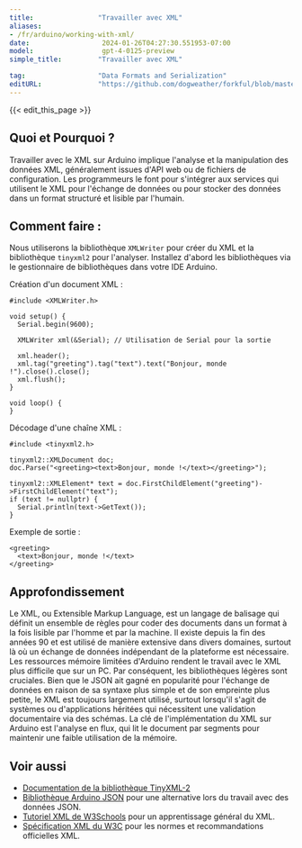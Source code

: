 ```yaml
---
title:                "Travailler avec XML"
aliases:
- /fr/arduino/working-with-xml/
date:                  2024-01-26T04:27:30.551953-07:00
model:                 gpt-4-0125-preview
simple_title:         "Travailler avec XML"

tag:                  "Data Formats and Serialization"
editURL:              "https://github.com/dogweather/forkful/blob/master/content/fr/arduino/working-with-xml.md"
---
```


{{< edit_this_page >}}

## Quoi et Pourquoi ?
Travailler avec le XML sur Arduino implique l'analyse et la manipulation des données XML, généralement issues d'API web ou de fichiers de configuration. Les programmeurs le font pour s'intégrer aux services qui utilisent le XML pour l'échange de données ou pour stocker des données dans un format structuré et lisible par l'humain.

## Comment faire :
Nous utiliserons la bibliothèque `XMLWriter` pour créer du XML et la bibliothèque `tinyxml2` pour l'analyser. Installez d'abord les bibliothèques via le gestionnaire de bibliothèques dans votre IDE Arduino.

Création d'un document XML :

```Arduino
#include <XMLWriter.h>

void setup() {
  Serial.begin(9600);
  
  XMLWriter xml(&Serial); // Utilisation de Serial pour la sortie
  
  xml.header();
  xml.tag("greeting").tag("text").text("Bonjour, monde !").close().close();
  xml.flush();
}

void loop() {
}
```

Décodage d'une chaîne XML :

```Arduino
#include <tinyxml2.h>

tinyxml2::XMLDocument doc;
doc.Parse("<greeting><text>Bonjour, monde !</text></greeting>");

tinyxml2::XMLElement* text = doc.FirstChildElement("greeting")->FirstChildElement("text");
if (text != nullptr) {
  Serial.println(text->GetText());
}
```

Exemple de sortie :

```
<greeting>
  <text>Bonjour, monde !</text>
</greeting>
```

## Approfondissement
Le XML, ou Extensible Markup Language, est un langage de balisage qui définit un ensemble de règles pour coder des documents dans un format à la fois lisible par l'homme et par la machine. Il existe depuis la fin des années 90 et est utilisé de manière extensive dans divers domaines, surtout là où un échange de données indépendant de la plateforme est nécessaire. Les ressources mémoire limitées d'Arduino rendent le travail avec le XML plus difficile que sur un PC. Par conséquent, les bibliothèques légères sont cruciales. Bien que le JSON ait gagné en popularité pour l'échange de données en raison de sa syntaxe plus simple et de son empreinte plus petite, le XML est toujours largement utilisé, surtout lorsqu'il s'agit de systèmes ou d'applications héritées qui nécessitent une validation documentaire via des schémas. La clé de l'implémentation du XML sur Arduino est l'analyse en flux, qui lit le document par segments pour maintenir une faible utilisation de la mémoire.

## Voir aussi
- [Documentation de la bibliothèque TinyXML-2](https://leethomason.github.io/tinyxml2/)
- [Bibliothèque Arduino JSON](https://arduinojson.org/) pour une alternative lors du travail avec des données JSON.
- [Tutoriel XML de W3Schools](https://www.w3schools.com/xml/) pour un apprentissage général du XML.
- [Spécification XML du W3C](https://www.w3.org/XML/) pour les normes et recommandations officielles XML.
